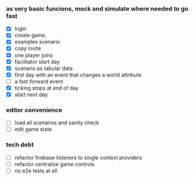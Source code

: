 ### as very basic funcions, mock and simulate where needed to go fast
- [x] login
- [x] create game, 
- [x] examples scenario
- [x] copy invite
- [x] one player joins
- [X] facilitator start day
- [x] scenario as tabular data
- [x] first day with an event that changes a world attribute
- [ ] a fast forward event
- [X] ticking stops at end of day
- [x] start next day

### editor convenience
- [ ] load all scenarios and sanity check
- [ ] edit game state

### tech debt
- [ ] refactor firebase listeners to single context providers
- [ ] refactor centralize game controls 
- [ ] no e2e tests at all
